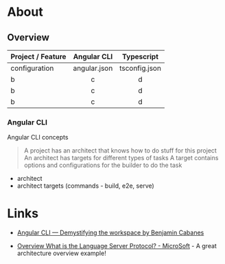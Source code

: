 # About

## Overview

| Project / Feature | Angular CLI | Typescript |
|:---|:---:|:---:|
| configuration | angular.json | tsconfig.json |
| b | c | d |
| b | c | d |
| b | c | d |

### Angular CLI

Angular CLI concepts

> A project has an architect that knows how to do stuff for this project
> An architect has targets for different types of tasks
> A target contains options and configurations for the builder to do the task

- architect
- architect targets (commands - build, e2e, serve)


# Links

- [Angular CLI — Demystifying the workspace by Benjamin Cabanes](https://blog.nrwl.io/angular-cli-demystifying-the-workspace-7f59ffaab4cb)

- [Overview
What is the Language Server Protocol? - MicroSoft](https://microsoft.github.io/language-server-protocol/overview) - A great architecture overview example!